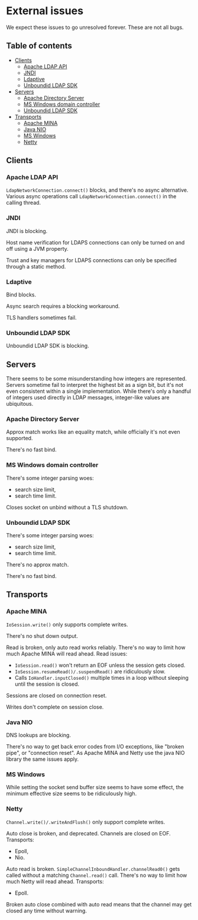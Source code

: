 # External issues

We expect these issues to go unresolved forever.
These are not all bugs.

## Table of contents

- [Clients](#clients)
  - [Apache LDAP API](#apache-ldap-api)
  - [JNDI](#jndi)
  - [Ldaptive](#ldaptive)
  - [Unboundid LDAP SDK](#unboundid-ldap-sdk)
- [Servers](#servers)
  - [Apache Directory Server](#apache-directory-server)
  - [MS Windows domain controller](#ms-windows-domain-controller)
  - [Unboundid LDAP SDK](#unboundid-ldap-sdk-1)
- [Transports](#transports)
  - [Apache MINA](#apache-mina)
  - [Java NIO](#java-nio)
  - [MS Windows](#ms-windows)
  - [Netty](#netty)

## Clients

### Apache LDAP API

`LdapNetworkConnection.connect()` blocks, and there's no async alternative.
Various async operations call `LdapNetworkConnection.connect()` in the calling thread.

### JNDI

JNDI is blocking.

Host name verification for LDAPS connections can only be turned on and off using a JVM property.

Trust and key managers for LDAPS connections can only be specified through a static method.

### Ldaptive

Bind blocks.

Async search requires a blocking workaround.

TLS handlers sometimes fail.

### Unboundid LDAP SDK

Unboundid LDAP SDK is blocking.

## Servers

There seems to be some misunderstanding how integers are represented.
Servers sometime fail to interpret the highest bit as a sign bit,
but it's not even consistent within a single implementation.
While there's only a handful of integers used directly in LDAP messages, integer-like values are ubiquitous.

### Apache Directory Server

Approx match works like an equality match, while officially it's not even supported.

There's no fast bind.

### MS Windows domain controller

There's some integer parsing woes:
- search size limit,
- search time limit.

Closes socket on unbind without a TLS shutdown.

### Unboundid LDAP SDK

There's some integer parsing woes:
- search size limit,
- search time limit.

There's no approx match.

There's no fast bind.

## Transports

### Apache MINA

`IoSession.write()` only supports complete writes.

There's no shut down output.

Read is broken, only auto read works reliably.
There's no way to limit how much Apache MINA will read ahead.
Read issues:
- `IoSession.read()` won't return an EOF unless the session gets closed.
- `IoSession.resumeRead()/.suspendRead()` are ridiculously slow.
- Calls `IoHandler.inputClosed()` multiple times in a loop without sleeping until the session is closed.

Sessions are closed on connection reset.

Writes don't complete on session close.

### Java NIO

DNS lookups are blocking.

There's no way to get back error codes from I/O exceptions, like "broken pipe", or "connection reset".
As Apache MINA and Netty use the java NIO library the same issues apply.

### MS Windows

While setting the socket send buffer size seems to have some effect,
the minimum effective size seems to be ridiculously high.

### Netty

`Channel.write()/.writeAndFlush()` only support complete writes.

Auto close is broken, and deprecated.
Channels are closed on EOF.
Transports:
- Epoll,
- Nio.

Auto read is broken.
`SimpleChannelInboundHandler.channelRead0()` gets called without a matching `Channel.read()` call.
There's no way to limit how much Netty will read ahead.
Transports:
- Epoll.

Broken auto close combined with auto read means that the channel may get closed any time without warning.

